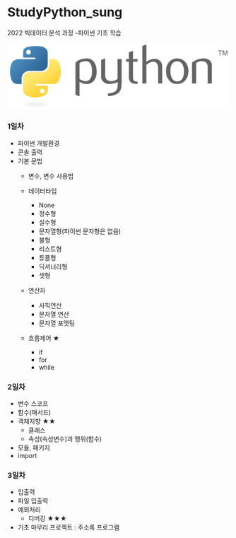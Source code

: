 # StudyPython_sung
2022 빅데이터 분석 과정 -파이썬 기초 학습


![파이썬](./image/python_logo_.png)
<!-- <img src='C:\STUDY\StudyPython_sung\image\python_logo_.png'\> -->


### 1일차
- 파이썬 개발환경
- 콘솔 출력
- 기본 문법
    - 변수, 변수 사용법
    - 데이터타입
        - None
        - 정수형
        - 실수형
        - 문자열형(파이썬 문자형은 없음)
        - 불형
        - 리스트형
        - 튜플형
        - 딕셔너리형
        - 셋형

     - 연산자
        - 사칙연산
        - 문자열 연산
        - 문자열 포맷팅

     - 흐름제어 ★
        - if
        - for
        - while
      

### 2일차
- 변수 스코프
- 함수(매서드)
- 객체지향 ★★
   - 클래스
   - 속성(속성변수)과 행위(함수)
- 모듈, 패키지
- import


### 3일차
- 입출력
- 파일 입출력
- 예외처리
   - 디버깅 ★★★
- 기초 마무리 프로젝트 : 주소록 프로그램